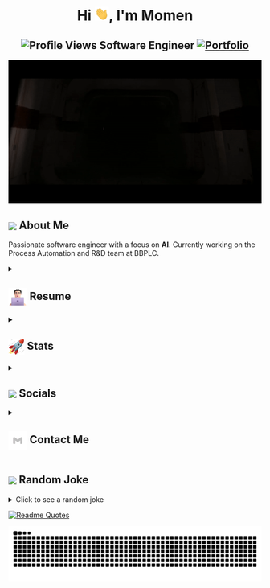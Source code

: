 <h1 align="center">Hi <img src="https://github.com/momenmian/momenmian/blob/main/icons/Hi.gif" width="28px"/>, I'm Momen</h1>
<h2 align="center">
  <img src="https://komarev.com/ghpvc/?username=momenmian&color=dc143c&style=for-the-badge" alt="Profile Views" style="height:21px;">
  Software Engineer
  <a href="https://momenmian.github.io/">
    <img src="https://img.shields.io/badge/Portfolio-543DE0?style=for-the-badge&logo=About.me&logoColor=white" alt="Portfolio" style="height:22px;">
  </a>
</h2>
<div align="center">
 <img alt="GIF" src="https://github.com/momenmian/momenmian/blob/main/icons/Darth Vader.gif" />
</div>

## <img align ='center' src="https://i.giphy.com/media/v1.Y2lkPTc5MGI3NjExdjh2dDM4bDhyYzM5NmppaHJ6dG56Mmh3bTkyanFkdWRvZ3R1cGoycSZlcD12MV9pbnRlcm5hbF9naWZfYnlfaWQmY3Q9ZQ/LOnt6uqjD9OexmQJRB/giphy.gif" width="37" /> About Me

Passionate software engineer with a focus on **AI**. Currently working on the Process Automation and R&D team at BBPLC.
<details>
 <summary>
    <h2> 
      <img align="center" src="https://github.com/momenmian/momenmian/blob/main/icons/about.png" width="37" /> 
    Resume
    </h2>
</summary>


 <details>
  <summary><h4> <img align="center" src="https://github.com/momenmian/momenmian/blob/main/icons/academics.gif" width="29"/> Academics</h4></summary>
  <span><img src="https://img.shields.io/badge/CSE-BRAC University-1877F2?style=for-the-badge"></span>

  
</details>
 <details>
  <summary><h4> <img align="center" src="https://github.com/momenmian/momenmian/blob/main/icons/experience.gif"  width="29"/> Experience</h2></summary>

- **Associate Manager, Process Automation and R&D** at BRAC Bank PLC | September 2023 - Current
  - Developed a customer grading system using machine learning algorithms, streamlining loan disbursement and significantly reducing processing time.
  - Automated an email classification system powered by machine learning, categorizing customer queries to improve communication efficiency and reduce manual intervention.
  - Implemented an automated mailing system, integrating detailed Excel sheets for different employee levels to ensure accurate and timely customer data distribution, improving productivity by 50%.
  - Leveraged RPA to automate mundane tasks, simplify reporting processes, and update customer profiles via SharePoint automation, reducing task completion times by 40%.
  - Deployed a Nextcloud app for efficient file management, boosting team collaboration and document handling.
    
- **Content Creator** | April 2023 - Current
  - Technevo: Latest Technology, Artificial Intelligence, Tech Life

</details>

<details>
  <summary><h4> <img align="center" src="https://user-images.githubusercontent.com/74038190/216122041-518ac897-8d92-4c6b-9b3f-ca01dcaf38ee.png"  width="29"/> Coding Handles</h2></summary>

  [![LeetCode](https://img.shields.io/badge/LeetCode-000000?style=for-the-badge&logo=LeetCode&logoColor=#d16c06)](https://www.leetcode.com/momenmian)
  
</details>

<details>
  <summary><h4> <img align="center" src="https://github.com/momenmian/momenmian/blob/main/icons/techstack.gif"  width="29"/> Tech Stack</h2></summary>

  #### Languages
  
  ![Python](https://img.shields.io/badge/python-3670A0?style=for-the-badge&logo=python&logoColor=ffdd54) 
  ![Java](https://img.shields.io/badge/java-%23ED8B00.svg?style=for-the-badge&logo=java&logoColor=white)
  ![Rust](https://img.shields.io/badge/Rust-000000?logo=Rust&logoColor=white)
  ![Go](https://img.shields.io/badge/Go-00ADD8?logo=Go&logoColor=white&style=for-the-badge)
  ![C++](https://img.shields.io/badge/c++-%2300599C.svg?style=for-the-badge&logo=c%2B%2B&logoColor=white)  
  ![JavaScript](https://img.shields.io/badge/javascript-%23323330.svg?style=for-the-badge&logo=javascript&logoColor=%23F7DF1E)
  ![MySQL](https://img.shields.io/badge/mysql-%2300f.svg?style=for-the-badge&logo=mysql&logoColor=white) 
  ![PHP](https://img.shields.io/badge/PHP-777BB4?logo=php&logoColor=white)


  #### Libraries/Frameworks
  ![Django](https://img.shields.io/badge/django-%23092E20.svg?style=for-the-badge&logo=django&logoColor=white) 
  ![Next.js](https://img.shields.io/badge/next.js-000000?style=for-the-badge&logo=nextdotjs&logoColor=white)
  ![Tensorflow](https://img.shields.io/badge/TensorFlow-FF6F00?style=for-the-badge&logo=tensorflow&logoColor=white)
  ![Pytorch](https://img.shields.io/badge/PyTorch-EE4C2C?style=for-the-badge&logo=pytorch&logoColor=white)
  ![Scikit-Learn](https://img.shields.io/badge/-Scikit--Learn-F7931E?logo=scikit-learn&logoColor=white)
  ![Pandas](https://img.shields.io/badge/-Pandas-333333?style=flat&logo=pandas)
  ![NumPy](https://img.shields.io/badge/Numpy-777BB4?style=for-the-badge&logo=numpy&logoColor=white)


  #### Tools
  ![ChatGPT](https://img.shields.io/badge/chatGPT-74aa9c?logo=openai&logoColor=white)
  ![Anthropic](https://img.shields.io/static/v1?style=for-the-badge&message=Anthropic&color=191919&logo=Anthropic&logoColor=FFFFFF&label=)
  ![Arduino](https://img.shields.io/badge/-Arduino-00979D?style=for-the-badge&logo=Arduino&logoColor=white)
  ![Notion](https://img.shields.io/badge/Notion-%23000000.svg?style=for-the-badge&logo=notion&logoColor=white)
</details>


<details>
  <summary><h4> <img align="center" src="https://github.com/momenmian/momenmian/blob/main/icons/projects.gif" width="29"/> Projects</h4></summary>

  #### <a href="https://github.com/momenmian/chatbot">Chat Bot</a>
  <span><img src="https://img.shields.io/badge/Python-3670A0?style=for-the-badge&logo=python&logoColor=ffdd54"></span> 
  - Utilizes libraries and frameworks for natural language processing and machine learning.
</details>

</details>

<details>
  <summary><h2> <img align="center" src="https://github.com/momenmian/momenmian/blob/main/icons/stats.gif"  width="32"/> Stats</h2></summary>

  ### Leetcode
  <div align="center">
  <a href="https://leetcode.com/binarysolver">
  <img height="316" src="https://leetcard.jacoblin.cool/momenmian?theme=dark&font=Ubuntu&cache=14400&ext=contest&sheets=https://gist.githubusercontent.com/binarysolver/5e715e284c89cace8f5fa09f7fb930b8/raw/ec0be570f114124b1a2156a660d67baa0ab5639d/leetcode_stats_card.css" alt="Binary Solver Leetcode Stats"/>
  </a>
 </div>

  
  ### GitHub
  <div align="center">

   ![](https://github-readme-stats.vercel.app/api?username=momenmian&theme=tokyonight&hide_border=false&include_all_commits=true&count_private=false)<br/>
   ![](https://github-readme-streak-stats.herokuapp.com/?user=momenmian&theme=tokyonight&hide_border=false)<br/>
   ![](https://github-readme-stats.vercel.app/api/top-langs/?username=momenmian&theme=tokyonight&hide_border=false&include_all_commits=true&count_private=false&layout=compact)<br/>
   ![](https://github-readme-activity-graph.vercel.app/graph?username=momenmian&theme=tokyo-night)

  </div>
</details>

<details>
  <summary><h2> <img align ='center' src='https://i.giphy.com/media/v1.Y2lkPTc5MGI3NjExaGtqdDdwN2oyNWJ4czlncHBkamJxaHcxYmVmcXY3a3I3MjRmYjBrbCZlcD12MV9pbnRlcm5hbF9naWZfYnlfaWQmY3Q9ZQ/kmUvauX8TMWg0OsqKW/giphy.gif' width ='37' /> Socials</h2></summary>

<div style="display: flex; flex-direction: column; justify-content: center; align-items: center; ">
  <a href="https://github.com/momenmian">
    <img align="center" src="https://github.com/momenmian/momenmian/blob/main/icons/GitHub.gif" width="70"/>
  </a>
  <a href="https://linkedin.com/in/momenmian">
    <img align="center" src="https://github.com/momenmian/momenmian/blob/main/icons/LinkedIn.gif" width="70"/>
  </a>
</div>

  
</details>


<details>
  <summary><h2> <img align="center" src="https://github.com/momenmian/momenmian/blob/main/icons/Contact.gif" width="37"/> Contact Me</h2></summary>
  <p>
    <i>You can reach out to me via</i>
    <a href="mailto:mohammadmomenmian@hotmail.com">
      <img align="center" src="https://github.com/momenmian/momenmian/blob/main/icons/Gmail.gif" width="100"/>
    </a>
  </p>
</details>

## <img align ='center' src='https://media2.giphy.com/media/UQDSBzfyiBKvgFcSTw/giphy.gif?cid=ecf05e47p3cd513axbek3f56ti3jzizq8hincw20jauyyfyw&rid=giphy.gif' width ='37' /> Random Joke 

<details>
  <summary>Click to see a random joke</summary>
  <div align="center">
   
  ![Jokes Card](https://readme-jokes.vercel.app/api?theme=halloween)
  
  </div>
</details>

[![Readme Quotes](https://quotes-github-readme.vercel.app/api?type=horizontal&theme=dark)](https://github.com/piyushsuthar/github-readme-quotes)

<div align="center">
  <picture>
    <source media="(prefers-color-scheme: dark)" srcset="https://github.com/momenmian/momenmian/blob/output/github-contribution-grid-snake-dark.svg">
    <source media="(prefers-color-scheme: light)" srcset="https://github.com/momenmian/momenmian/blob/output/github-contribution-grid-snake.svg">
    <img alt="github contribution grid snake animation" src="https://github.com/momenmian/momenmian/blob/output/github-contribution-grid-snake.svg">
  </picture>
</div>
